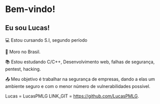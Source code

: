 # Bem-vindo!

 

## Eu sou Lucas!

 

:computer: Estou cursando S.I, segundo período

:house_with_garden: Moro no Brasil.

:books: Estou estudando C/C++, Desenvolvimento web, falhas de segurança, pentest, hacking.

:outbox_tray: Meu objetivo é trabalhar na segurança de empresas, dando a elas um ambiente seguro e com o menor número de vulnerabilidades possível.



Lucas = LucasPMLG
LINK_GIT = https://github.com/LucasPMLG.
